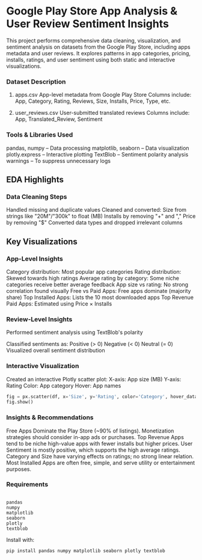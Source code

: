 # Google Play Store App Analysis & User Review Sentiment Insights
This project performs comprehensive data cleaning, visualization, and sentiment analysis on datasets from the Google Play Store, including apps metadata and user reviews. It explores patterns in app categories, pricing, installs, ratings, and user sentiment using both static and interactive visualizations.

### Dataset Description
1. apps.csv
App-level metadata from Google Play Store
Columns include: App, Category, Rating, Reviews, Size, Installs, Price, Type, etc.

2. user_reviews.csv
User-submitted translated reviews
Columns include: App, Translated_Review, Sentiment

### Tools & Libraries Used
pandas, numpy – Data processing
matplotlib, seaborn – Data visualization
plotly.express – Interactive plotting
TextBlob – Sentiment polarity analysis
warnings – To suppress unnecessary logs

## EDA Highlights
### Data Cleaning Steps
Handled missing and duplicate values
Cleaned and converted:
Size from strings like "20M"/"300k" to float (MB)
Installs by removing "+" and ","
Price by removing "$"
Converted data types and dropped irrelevant columns

## Key Visualizations
### App-Level Insights
Category distribution: Most popular app categories
Rating distribution: Skewed towards high ratings
Average rating by category: Some niche categories receive better average feedback
App size vs rating: No strong correlation found visually
Free vs Paid Apps: Free apps dominate (majority share)
Top Installed Apps: Lists the 10 most downloaded apps
Top Revenue Paid Apps: Estimated using Price × Installs

### Review-Level Insights
Performed sentiment analysis using TextBlob's polarity

Classified sentiments as:
Positive (> 0)
Negative (< 0)
Neutral (= 0)
Visualized overall sentiment distribution

### Interactive Visualization
Created an interactive Plotly scatter plot:
X-axis: App size (MB)
Y-axis: Rating
Color: App category
Hover: App names

```python
fig = px.scatter(df, x='Size', y='Rating', color='Category', hover_data=['App'])
fig.show()
```

### Insights & Recommendations
Free Apps Dominate the Play Store (~90% of listings). Monetization strategies should consider in-app ads or purchases.
Top Revenue Apps tend to be niche high-value apps with fewer installs but higher prices.
User Sentiment is mostly positive, which supports the high average ratings.
Category and Size have varying effects on ratings; no strong linear relation.
Most Installed Apps are often free, simple, and serve utility or entertainment purposes.

### Requirements
```nginx

pandas
numpy
matplotlib
seaborn
plotly
textblob
```

Install with:
```bash
pip install pandas numpy matplotlib seaborn plotly textblob
```
